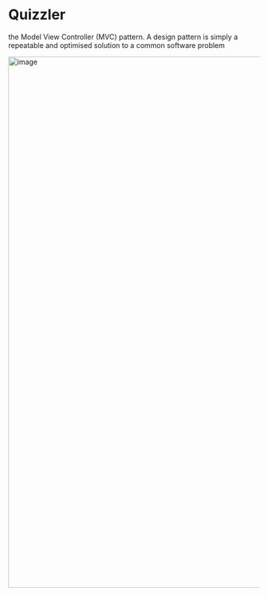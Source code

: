 #  Quizzler

the Model View Controller (MVC) pattern. A design pattern is simply a repeatable and optimised solution to a common software problem


<img width="1064" alt="image" src="https://user-images.githubusercontent.com/71803859/181682774-09e1fde5-76b4-4486-b781-d2efa0382bbc.png">

       
